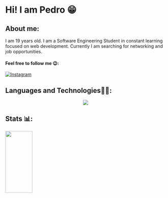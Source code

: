 # Hi! I am Pedro 😁

## About me:
I am 19 years old. I am a Software Engineering Student in constant learning focused on web development. Currently I am searching for networking and job opportunities.

#### Feel free to follow me 😉:
[![Instagram](https://img.shields.io/badge/Instagram-E4405F?style=for-the-badge&logo=instagram&logoColor=white)](https://www.instagram.com/pedroo.mdm/)


## Languages and Technologies👨‍💻:
<div>
  <div align = center>
  <img src="https://skillicons.dev/icons?i=vscode,mysql,html,css,tailwind,javascript,react,typescript,nodejs,git,github"/>
  </div>
</div>

## Stats 📊:
  <img width="41%" height="195px" src="https://github-readme-stats.vercel.app/api/top-langs/?username=P3droVMarques&layout=compact&title_color=80F7D4&text_color=fff&bg_color=0d1117&border_color=fff" />



